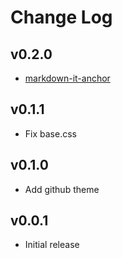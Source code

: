 # Change Log

## v0.2.0

- [markdown-it-anchor](https://github.com/valeriangalliat/markdown-it-anchor)

## v0.1.1

- Fix base.css

## v0.1.0

- Add github theme

## v0.0.1

- Initial release
